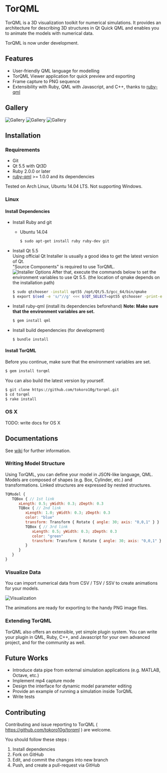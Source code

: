 TorQML
======

TorQML is a 3D visualization toolkit for numerical simulations.
It provides an architecture for describing 3D structures in Qt Quick QML and enables you to animate the models with numerical data.

TorQML is now under development.

## Features

* User-friendly QML language for modelling
* TorQML Viewer application for quick preview and exporting
* Frame capture to PNG sequence
* Extensibility with Ruby, QML with Javascript, and C++, thanks to [ruby-qml](https://github.com/seanchas116/ruby-qml/)

## Gallery
![Gallery](https://github.com/tokoro10g/torqml/wiki/img/wheeled_vehicle.png)
![Gallery](https://github.com/tokoro10g/torqml/wiki/img/quad_pendulum.png)
![Gallery](https://github.com/tokoro10g/torqml/wiki/img/furuta_pendulum.png)

## Installation

### Requirements

* Git
* Qt 5.5 with Qt3D
* Ruby 2.0.0 or later
* [ruby-qml](https://github.com/seanchas116/ruby-qml/) \>= 1.0.0 and its dependencies

Tested on Arch Linux, Ubuntu 14.04 LTS.
Not supporting Windows.

### Linux

#### Install Dependencies

* Install Ruby and git
    * Ubuntu 14.04

        ```sh
        $ sudo apt-get install ruby ruby-dev git
        ```

* Install Qt 5.5  
    Using official Qt Installer is usually a good idea to get the latest version of Qt.  
    "Source Components" is required to use TorQML.  
    ![Installer Options](https://github.com/tokoro10g/torqml/wiki/img/qtinstaller_options.png)
    After that, execute the commands below to set the environment variables to use Qt 5.5. (the location of qmake depends on the installation path)

    ```sh
    $ sudo qtchooser -install opt55 /opt/Qt/5.5/gcc_64/bin/qmake
    $ export $(sed -e 's/"//g' <<< $(QT_SELECT=opt55 qtchooser -print-env))
    ```

* Install ruby-qml (install its dependencies beforehand)
    **Note: Make sure that the environment variables are set.**

    ```sh
    $ gem install qml
    ```

* Install build dependencies (for development)

   ```sh
   $ bundle install
   ```

#### Install TorQML

Before you continue, make sure that the environment variables are set.

```sh
$ gem install torqml
```

You can also build the latest version by yourself.

```sh
$ git clone https://github.com/tokoro10g/torqml.git
$ cd torqml
$ rake install
```

### OS X

TODO: write docs for OS X

## Documentations

See [wiki](https://github.com/tokoro10g/torqml/wiki) for further information.

### Writing Model Structure

Using TorQML, you can define your model in JSON-like language, QML.
Models are composed of shapes (e.g. Box, Cylinder, etc.) and transformations.
Linked structures are expressed by nested structures.

``` qml
TQModel {
   TQBox { // 1st link
      xLength: 0.5; yWidth: 0.3; zDepth: 0.3
      TQBox { // 2nd link
         xLength: 1.0; yWidth: 0.3; zDepth: 0.3
         color: "blue"
         transform: Transform { Rotate { angle: 30; axis: "0,0,1" } }
         TQBox { // 3rd link
            xLength: 0.5; yWidth: 0.3; zDepth: 0.3
            color: "green"
            transform: Transform { Rotate { angle: 30; axis: "0,0,1" } }
         }
      }
   }
}
```

### Visualize Data

You can import numerical data from CSV / TSV / SSV to create animations for your models.

![Visualization](https://github.com/tokoro10g/torqml/wiki/img/viewer_main.png)

The animations are ready for exporting to the handy PNG image files.

### Extending TorQML

TorQML also offers an extensible, yet simple plugin system.
You can write your plugin in QML, Ruby, C++, and Javascript for your own advanced project, and for the community as well.

## Future Works

* Introduce data pipe from external simulation applications (e.g. MATLAB, Octave, etc.)
* Implement mp4 capture mode
* Design the interface for dynamic model parameter editing
* Provide an example of running a simulation inside TorQML
* Write tests

## Contributing

Contributing and issue reporting to TorQML ( https://github.com/tokoro10g/torqml ) are welcome.

You should follow these steps :

1. Install dependencies
1. Fork on GitHub
1. Edit, and commit the changes into new branch
1. Push, and create a pull-request via GitHub
